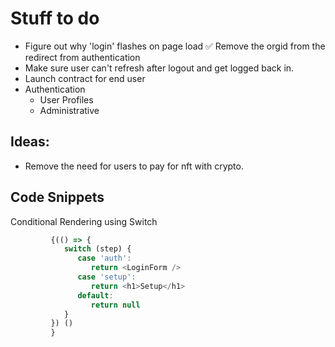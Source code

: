 # Stuff to do
- Figure out why 'login' flashes on page load
✅ Remove the orgid from the redirect from authentication
- Make sure user can't refresh after logout and get logged back in.
- Launch contract for end user
- Authentication
   - User Profiles
   - Administrative 

   
## Ideas: 
- Remove the need for users to pay for nft with crypto.


## Code Snippets

Conditional Rendering using Switch
``` Javascript
         {(() => {
            switch (step) {
               case 'auth': 
                  return <LoginForm />
               case 'setup': 
                  return <h1>Setup</h1>
               default: 
                  return null
            }
         }) ()
         }
```